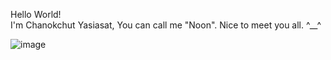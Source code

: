 Hello World! <br>
I'm Chanokchut Yasiasat, You can call me "Noon". Nice to meet you all. ^__^

![image](https://github.com/user-attachments/assets/42c5546d-7e69-4053-a0a9-a72d7d3aa83e)

